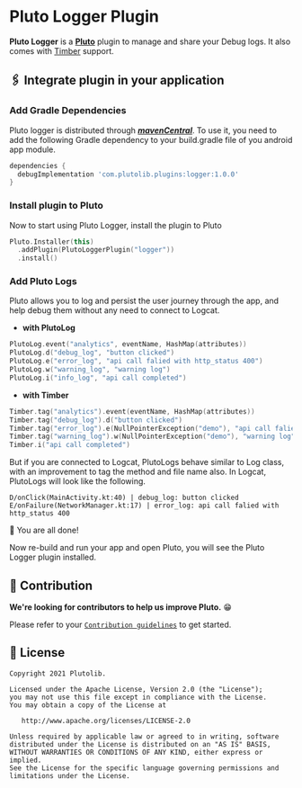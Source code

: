 # Pluto Logger Plugin

**Pluto Logger** is a [**Pluto**](https://github.com/plutolib/pluto) plugin to manage and share your Debug logs. It also comes with [Timber](https://github.com/JakeWharton/timber) support.

## 🖇 Integrate plugin in your application

### Add Gradle Dependencies
Pluto logger is distributed through [***mavenCentral***](https://search.maven.org/artifact/com.plutolib.plugins/logger). To use it, you need to add the following Gradle dependency to your build.gradle file of you android app module.

```groovy
dependencies {
  debugImplementation 'com.plutolib.plugins:logger:1.0.0'
}
```

### Install plugin to Pluto

Now to start using Pluto Logger, install the plugin to Pluto
```kotlin
Pluto.Installer(this)
  .addPlugin(PlutoLoggerPlugin("logger"))
  .install()
```

###  Add Pluto Logs

Pluto allows you to log and persist the user journey through the app, and help debug them without any need to connect to Logcat.

- **with PlutoLog**
```kotlin
PlutoLog.event("analytics", eventName, HashMap(attributes))
PlutoLog.d("debug_log", "button clicked")
PlutoLog.e("error_log", "api call falied with http_status 400")
PlutoLog.w("warning_log", "warning log")
PlutoLog.i("info_log", "api call completed")
```

- **with Timber**
```kotlin
Timber.tag("analytics").event(eventName, HashMap(attributes))
Timber.tag("debug_log").d("button clicked")
Timber.tag("error_log").e(NullPointerException("demo"), "api call falied with http_status 400")
Timber.tag("warning_log").w(NullPointerException("demo"), "warning log")
Timber.i("api call completed")
```

But if you are connected to Logcat, PlutoLogs behave similar to Log class, with an improvement to tag the method and file name also. In Logcat, PlutoLogs will look like the following.
```
D/onClick(MainActivity.kt:40) | debug_log: button clicked
E/onFailure(NetworkManager.kt:17) | error_log: api call falied with http_status 400
```

🎉 You are all done!

Now re-build and run your app and open Pluto, you will see the Pluto Logger plugin installed.





## 📝 Contribution

**We're looking for contributors to help us improve Pluto.** 😁

Please refer to your [`Contribution guidelines`](/CONTRIBUTING.md) to get started.





## 📃 License

```
Copyright 2021 Plutolib.

Licensed under the Apache License, Version 2.0 (the "License");
you may not use this file except in compliance with the License.
You may obtain a copy of the License at

   http://www.apache.org/licenses/LICENSE-2.0

Unless required by applicable law or agreed to in writing, software
distributed under the License is distributed on an "AS IS" BASIS,
WITHOUT WARRANTIES OR CONDITIONS OF ANY KIND, either express or implied.
See the License for the specific language governing permissions and
limitations under the License.
```
